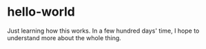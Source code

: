 # hello-world
Just learning how this works.
In a few hundred days' time, I hope to understand more about the whole thing.
